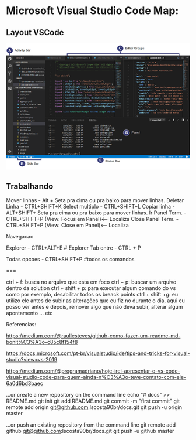 # Microsoft Visual Studio Code Map:


## Layout VSCode
![](https://github.com/lscosta90br/docs/blob/master/img/vsCode-layout.png)

## Trabalhando 




Mover linhas  		-		Alt + Seta pra cima ou pra baixo para mover linhas.
Deletar Linha		-		CTRL+SHIFT+K
Select multiplo		-		CTRL+SHIFT+L
Copiar linha		-		ALT+SHIFT+ Seta pra cima ou pra baixo para mover linhas.
Ir Panel Term.		- 		CTRL+SHIFT+P (View: Focus em Panel)<-- Localiza
Close Panel Term.	- 		CTRL+SHIFT+P (View: Close em Panel)<-- Localiza


Navegacao

Explorer 			-		CTRL+ALT+E # Explorer
Tab entre			-		CTRL + P


Todas opcoes		-		CTRL+SHIFT+P #todos os comandos

=== 

ctrl + f: busca no arquivo que esta em foco
ctrl + p: buscar um arquivo dentro da solution
ctrl + shift + p: para executar algum comando do vs como por exemplo, desabilitar todos os breack points
ctrl + shift +g: eu utilizo ele antes de subir as alterações que eu fiz no durante o dia, aqui eu posso ver antes e depois, remover algo que não deva subir, alterar algum apontamento … etc


Referencias:

https://medium.com/@raullesteves/github-como-fazer-um-readme-md-bonit%C3%A3o-c85c8f154f8

https://docs.microsoft.com/pt-br/visualstudio/ide/tips-and-tricks-for-visual-studio?view=vs-2019

https://medium.com/@programadriano/hoje-irei-apresentar-o-vs-code-visual-studio-code-para-quem-ainda-n%C3%A3o-teve-contato-com-ele-6a0d6bd3baec







…or create a new repository on the command line
echo "# docs" >> README.md
git init
git add README.md
git commit -m "first commit"
git remote add origin git@github.com:lscosta90br/docs.git
git push -u origin master

…or push an existing repository from the command line
git remote add github git@github.com:lscosta90br/docs.git
git push -u github master













